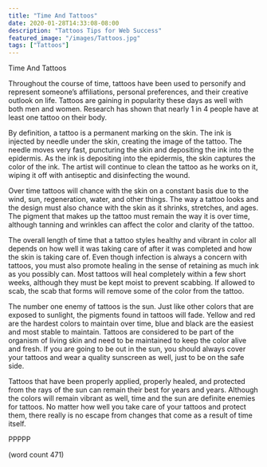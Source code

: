 ```yaml
---
title: "Time And Tattoos"
date: 2020-01-28T14:33:08-08:00
description: "Tattoos Tips for Web Success"
featured_image: "/images/Tattoos.jpg"
tags: ["Tattoos"]
---
```


Time And Tattoos

Throughout the course of time, tattoos have been used to personify and represent someone’s affiliations, personal preferences, and their creative outlook on life.  Tattoos are gaining in popularity these days as well with both men and women.  Research has shown that nearly 1 in 4 people have at least one tattoo on their body.

By definition, a tattoo is a permanent marking on the skin.  The ink is injected by needle under the skin, creating the image of the tattoo.  The needle moves very fast, puncturing the skin and depositing the ink into the epidermis.  As the ink is depositing into the epidermis, the skin captures the color of the ink.  The artist will continue to clean the tattoo as he works on it, wiping it off with antiseptic and disinfecting the wound.

Over time tattoos will chance with the skin on a constant basis due to the wind, sun, regeneration, water, and other things.  The way a tattoo looks and the design must also chance with the skin as it shrinks, stretches, and ages.  The pigment that makes up the tattoo must remain the way it is over time, although tanning and wrinkles can affect the color and clarity of the tattoo.

The overall length of time that a tattoo styles healthy and vibrant in color all depends on how well it was taking care of after it was completed and how the skin is taking care of.  Even though infection is always a concern with tattoos, you must also promote healing in the sense of retaining as much ink as you possibly can.  Most tattoos will heal completely within a few short weeks, although they must be kept moist to prevent scabbing.  If allowed to scab, the scab that forms will remove some of the color from the tattoo.

The number one enemy of tattoos is the sun.  Just like other colors that are exposed to sunlight, the pigments found in tattoos will fade.  Yellow and red are the hardest colors to maintain over time, blue and black are the easiest and most stable to maintain.  Tattoos are considered to be part of the organism of living skin and need to be maintained to keep the color alive and fresh.  If you are going to be out in the sun, you should always cover your tattoos and wear a quality sunscreen as well, just to be on the safe side.  

Tattoos that have been properly applied, properly healed, and protected from the rays of the sun can remain their best for years and years.  Although the colors will remain vibrant as well, time and the sun are definite enemies for tattoos.  No matter how well you take care of your tattoos and protect them, there really is no escape from changes that come as a result of time itself.

PPPPP

(word count 471)
